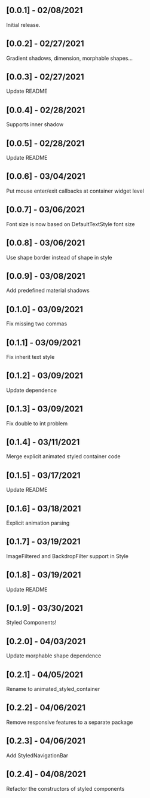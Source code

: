 ## [0.0.1] - 02/08/2021

Initial release.

## [0.0.2] - 02/27/2021

Gradient shadows, dimension, morphable shapes...

## [0.0.3] - 02/27/2021

Update README

## [0.0.4] - 02/28/2021

Supports inner shadow

## [0.0.5] - 02/28/2021

Update README

## [0.0.6] - 03/04/2021

Put mouse enter/exit callbacks at container widget level

## [0.0.7] - 03/06/2021

Font size is now based on DefaultTextStyle font size

## [0.0.8] - 03/06/2021

Use shape border instead of shape in style

## [0.0.9] - 03/08/2021

Add predefined material shadows

## [0.1.0] - 03/09/2021

Fix missing two commas

## [0.1.1] - 03/09/2021

Fix inherit text style

## [0.1.2] - 03/09/2021

Update dependence

## [0.1.3] - 03/09/2021

Fix double to int problem

## [0.1.4] - 03/11/2021

Merge explicit animated styled container code

## [0.1.5] - 03/17/2021

Update README

## [0.1.6] - 03/18/2021

Explicit animation parsing

## [0.1.7] - 03/19/2021

ImageFiltered and BackdropFilter support in Style

## [0.1.8] - 03/19/2021

Update README

## [0.1.9] - 03/30/2021

Styled Components!

## [0.2.0] - 04/03/2021

Update morphable shape dependence

## [0.2.1] - 04/05/2021

Rename to animated_styled_container

## [0.2.2] - 04/06/2021

Remove responsive features to a separate package

## [0.2.3] - 04/06/2021

Add StyledNavigationBar

## [0.2.4] - 04/08/2021

Refactor the constructors of styled components